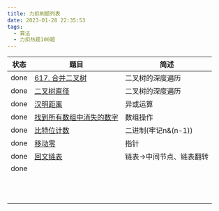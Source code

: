 ```yaml
---
title: 力扣刷题列表
date: 2023-01-28 22:35:53
tags:
  - 算法
  - 力扣热题100题
---
```


| 状态 | 题目                                                         | 简述                     |
| ---- | ------------------------------------------------------------ | ------------------------ |
| done | [617. 合并二叉树](https://leetcode.cn/problems/merge-two-binary-trees/) | 二叉树的深度遍历         |
| done | [二叉树直径](https://fengtingxin.github.io/2022/06/12/%E5%8A%9B%E6%89%A3%E7%83%AD%E9%A2%98100%E9%A2%98-%E4%BA%8C%E5%8F%89%E6%A0%91%E7%9A%84%E7%9B%B4%E5%BE%84/) | 二叉树的深度遍历         |
| done | [汉明距离](https://fengtingxin.github.io/2023/01/30/%E5%8A%9B%E6%89%A3%E7%83%AD%E9%A2%98100%E9%A2%98-%E6%B1%89%E6%98%8E%E8%B7%9D%E7%A6%BB/) | 异或运算                 |
| done | [找到所有数组中消失的数字](https://fengtingxin.github.io/2023/01/31/%E5%8A%9B%E6%89%A3%E7%83%AD%E9%A2%98100%E9%A2%98-%E6%89%BE%E5%88%B0%E6%89%80%E6%9C%89%E6%95%B0%E7%BB%84%E4%B8%AD%E6%B6%88%E5%A4%B1%E7%9A%84%E6%95%B0%E5%AD%97/) | 数组操作                 |
| done | [比特位计数](https://fengtingxin.github.io/2023/01/05/%E5%8A%9B%E6%89%A3%E7%83%AD%E9%A2%98100%E9%A2%98-%E6%AF%94%E7%89%B9%E4%BD%8D%E8%AE%A1%E6%95%B0/) | 二进制(牢记n&(n-1))      |
| done | [移动零](https://fengtingxin.github.io/2023/02/09/%E5%8A%9B%E6%89%A3%E7%83%AD%E9%A2%98100%E9%A2%98-%E7%A7%BB%E5%8A%A8%E9%9B%B6/) | 指针                     |
| done | [回文链表](https://fengtingxin.github.io/2023/02/16/%E5%8A%9B%E6%89%A3%E7%83%AD%E9%A2%98100%E9%A2%98-%E5%9B%9E%E6%96%87%E9%93%BE%E8%A1%A8/) | 链表->中间节点、链表翻转 |
| done |                                                              |                          |
|      |                                                              |                          |
|      |                                                              |                          |
|      |                                                              |                          |
|      |                                                              |                          |
|      |                                                              |                          |
|      |                                                              |                          |
|      |                                                              |                          |
|      |                                                              |                          |
|      |                                                              |                          |
|      |                                                              |                          |
|      |                                                              |                          |

